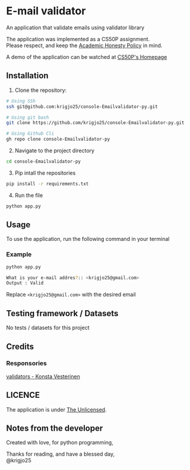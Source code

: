 # E-mail validator
An application that validate emails using validator library

The application was implemented as a CS50P assignment.<br>
Please respect, and keep the [Academic Honesty Policy](https://cs50.harvard.edu/x/2023/honesty/) in mind.

A demo of the application can be watched at [CS50P's Homepage](https://cs50.harvard.edu/python/2022/psets/4/Emailvalidator/)

## Installation
1. Clone the repository:
```sh
# Using SSh 
ssh git@github.com:krigjo25/console-Emailvalidator-py.git

# Using git bash
git clone https://github.com/krigjo25/console-Emailvalidator-py.git

# Using Github Cli
gh repo clone console-Emailvalidator-py
```

2. Navigate to the project directory
```sh
cd console-Emailvalidator-py
```

3. Pip intall the repositories
```sh
pip install -r requirements.txt
```

4. Run the file
```sh
python app.py
```

##  Usage
To use the application, run the following command in your terminal

### Example
```sh
python app.py

What is your e-mail addres?:: <krigjo25@gmail.com>
Output : Valid

```
Replace `<krigjo25@gmail.com>` with the desired email

##  Testing framework  / Datasets
No tests / datasets for this project

##  Credits

### Responsories
[validators - Konsta Vesterinen](https://github.com/python-validators/validators)

## LICENCE
The application is under [The Unlicensed](./LICENCE).

## Notes from the developer
Created with love, for python programming,

Thanks for reading, and have a blessed day,<br>
@krigjo25
